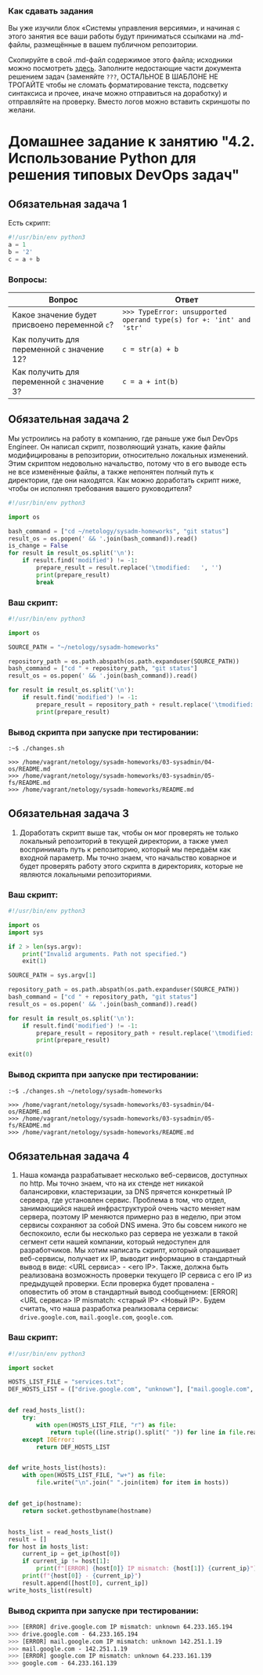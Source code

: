 ### Как сдавать задания

Вы уже изучили блок «Системы управления версиями», и начиная с этого занятия все ваши работы будут приниматься ссылками на .md-файлы, размещённые в вашем публичном репозитории.

Скопируйте в свой .md-файл содержимое этого файла; исходники можно посмотреть [здесь](https://raw.githubusercontent.com/netology-code/sysadm-homeworks/devsys10/04-script-02-py/README.md). Заполните недостающие части документа решением задач (заменяйте `???`, ОСТАЛЬНОЕ В ШАБЛОНЕ НЕ ТРОГАЙТЕ чтобы не сломать форматирование текста, подсветку синтаксиса и прочее, иначе можно отправиться на доработку) и отправляйте на проверку. Вместо логов можно вставить скриншоты по желани.

# Домашнее задание к занятию "4.2. Использование Python для решения типовых DevOps задач"

## Обязательная задача 1

Есть скрипт:
```python
#!/usr/bin/env python3
a = 1
b = '2'
c = a + b
```

### Вопросы:
| Вопрос  | Ответ |
| ------------- | ------------- |
| Какое значение будет присвоено переменной `c`?  | `>>> TypeError: unsupported operand type(s) for +: 'int' and 'str'`  |
| Как получить для переменной `c` значение 12?  | `c = str(a) + b`  |
| Как получить для переменной `c` значение 3?  | `c = a + int(b)`  |

## Обязательная задача 2
Мы устроились на работу в компанию, где раньше уже был DevOps Engineer. Он написал скрипт, позволяющий узнать, какие файлы модифицированы в репозитории, относительно локальных изменений. Этим скриптом недовольно начальство, потому что в его выводе есть не все изменённые файлы, а также непонятен полный путь к директории, где они находятся. Как можно доработать скрипт ниже, чтобы он исполнял требования вашего руководителя?

```python
#!/usr/bin/env python3

import os

bash_command = ["cd ~/netology/sysadm-homeworks", "git status"]
result_os = os.popen(' && '.join(bash_command)).read()
is_change = False
for result in result_os.split('\n'):
    if result.find('modified') != -1:
        prepare_result = result.replace('\tmodified:   ', '')
        print(prepare_result)
        break
```

### Ваш скрипт:
```python
#!/usr/bin/env python3

import os

SOURCE_PATH = "~/netology/sysadm-homeworks"

repository_path = os.path.abspath(os.path.expanduser(SOURCE_PATH))
bash_command = ["cd " + repository_path, "git status"]
result_os = os.popen(' && '.join(bash_command)).read()

for result in result_os.split('\n'):
    if result.find('modified') != -1:
        prepare_result = repository_path + result.replace('\tmodified:   ', os.sep)
        print(prepare_result)
```

### Вывод скрипта при запуске при тестировании:
```
:~$ ./changes.sh

>>> /home/vagrant/netology/sysadm-homeworks/03-sysadmin/04-os/README.md
>>> /home/vagrant/netology/sysadm-homeworks/03-sysadmin/05-fs/README.md
>>> /home/vagrant/netology/sysadm-homeworks/README.md
```

## Обязательная задача 3
1. Доработать скрипт выше так, чтобы он мог проверять не только локальный репозиторий в текущей директории, а также умел воспринимать путь к репозиторию, который мы передаём как входной параметр. Мы точно знаем, что начальство коварное и будет проверять работу этого скрипта в директориях, которые не являются локальными репозиториями.

### Ваш скрипт:
```python
#!/usr/bin/env python3

import os
import sys

if 2 > len(sys.argv):
    print("Invalid arguments. Path not specified.")
    exit(1)

SOURCE_PATH = sys.argv[1]

repository_path = os.path.abspath(os.path.expanduser(SOURCE_PATH))
bash_command = ["cd " + repository_path, "git status"]
result_os = os.popen(' && '.join(bash_command)).read()

for result in result_os.split('\n'):
    if result.find('modified') != -1:
        prepare_result = repository_path + result.replace('\tmodified:   ', os.sep)
        print(prepare_result)

exit(0)
```

### Вывод скрипта при запуске при тестировании:
```
:~$ ./changes.sh ~/netology/sysadm-homeworks

>>> /home/vagrant/netology/sysadm-homeworks/03-sysadmin/04-os/README.md
>>> /home/vagrant/netology/sysadm-homeworks/03-sysadmin/05-fs/README.md
>>> /home/vagrant/netology/sysadm-homeworks/README.md
```

## Обязательная задача 4
1. Наша команда разрабатывает несколько веб-сервисов, доступных по http. Мы точно знаем, что на их стенде нет никакой балансировки, кластеризации, за DNS прячется конкретный IP сервера, где установлен сервис. Проблема в том, что отдел, занимающийся нашей инфраструктурой очень часто меняет нам сервера, поэтому IP меняются примерно раз в неделю, при этом сервисы сохраняют за собой DNS имена. Это бы совсем никого не беспокоило, если бы несколько раз сервера не уезжали в такой сегмент сети нашей компании, который недоступен для разработчиков. Мы хотим написать скрипт, который опрашивает веб-сервисы, получает их IP, выводит информацию в стандартный вывод в виде: <URL сервиса> - <его IP>. Также, должна быть реализована возможность проверки текущего IP сервиса c его IP из предыдущей проверки. Если проверка будет провалена - оповестить об этом в стандартный вывод сообщением: [ERROR] <URL сервиса> IP mismatch: <старый IP> <Новый IP>. Будем считать, что наша разработка реализовала сервисы: `drive.google.com`, `mail.google.com`, `google.com`.

### Ваш скрипт:
```python
#!/usr/bin/env python3

import socket

HOSTS_LIST_FILE = "services.txt";
DEF_HOSTS_LIST = (["drive.google.com", "unknown"], ["mail.google.com", "unknown"], ["google.com", "unknown"])


def read_hosts_list():
    try:
        with open(HOSTS_LIST_FILE, "r") as file:
            return tuple((line.strip().split(" ")) for line in file.readlines())
    except IOError:
        return DEF_HOSTS_LIST


def write_hosts_list(hosts):
    with open(HOSTS_LIST_FILE, "w+") as file:
        file.write("\n".join(" ".join(item) for item in hosts))


def get_ip(hostname):
    return socket.gethostbyname(hostname)


hosts_list = read_hosts_list()
result = []
for host in hosts_list:
    current_ip = get_ip(host[0])
    if current_ip != host[1]:
        print(f"[ERROR] {host[0]} IP mismatch: {host[1]} {current_ip}")
    print(f"{host[0]} - {current_ip}")
    result.append([host[0], current_ip])
write_hosts_list(result)
```

### Вывод скрипта при запуске при тестировании:
```bash
>>> [ERROR] drive.google.com IP mismatch: unknown 64.233.165.194
>>> drive.google.com - 64.233.165.194
>>> [ERROR] mail.google.com IP mismatch: unknown 142.251.1.19
>>> mail.google.com - 142.251.1.19
>>> [ERROR] google.com IP mismatch: unknown 64.233.161.139
>>> google.com - 64.233.161.139
```
